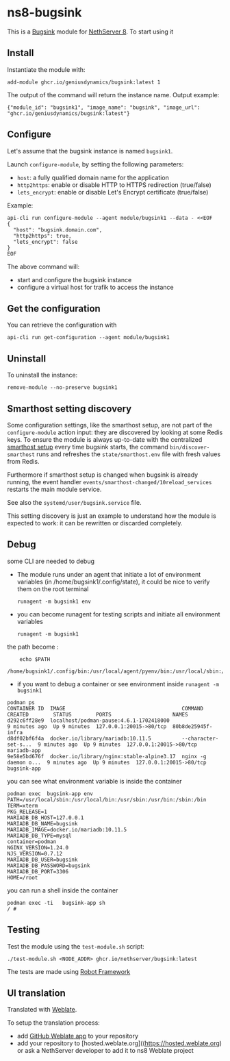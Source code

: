 # ns8-bugsink

This is a [Bugsink](https://github.com/bugsink/bugsink) module for [NethServer 8](https://github.com/NethServer/ns8-core).
To start using it



## Install

Instantiate the module with:

    add-module ghcr.io/geniusdynamics/bugsink:latest 1

The output of the command will return the instance name.
Output example:

    {"module_id": "bugsink1", "image_name": "bugsink", "image_url": "ghcr.io/geniusdynamics/bugsink:latest"}

## Configure

Let's assume that the bugsink instance is named `bugsink1`.

Launch `configure-module`, by setting the following parameters:
- `host`: a fully qualified domain name for the application
- `http2https`: enable or disable HTTP to HTTPS redirection (true/false)
- `lets_encrypt`: enable or disable Let's Encrypt certificate (true/false)


Example:

```
api-cli run configure-module --agent module/bugsink1 --data - <<EOF
{
  "host": "bugsink.domain.com",
  "http2https": true,
  "lets_encrypt": false
}
EOF
```

The above command will:
- start and configure the bugsink instance
- configure a virtual host for trafik to access the instance

## Get the configuration
You can retrieve the configuration with

```
api-cli run get-configuration --agent module/bugsink1
```

## Uninstall

To uninstall the instance:

    remove-module --no-preserve bugsink1

## Smarthost setting discovery

Some configuration settings, like the smarthost setup, are not part of the
`configure-module` action input: they are discovered by looking at some
Redis keys.  To ensure the module is always up-to-date with the
centralized [smarthost
setup](https://nethserver.github.io/ns8-core/core/smarthost/) every time
bugsink starts, the command `bin/discover-smarthost` runs and refreshes
the `state/smarthost.env` file with fresh values from Redis.

Furthermore if smarthost setup is changed when bugsink is already
running, the event handler `events/smarthost-changed/10reload_services`
restarts the main module service.

See also the `systemd/user/bugsink.service` file.

This setting discovery is just an example to understand how the module is
expected to work: it can be rewritten or discarded completely.

## Debug

some CLI are needed to debug

- The module runs under an agent that initiate a lot of environment variables (in /home/bugsink1/.config/state), it could be nice to verify them
on the root terminal

    `runagent -m bugsink1 env`

- you can become runagent for testing scripts and initiate all environment variables
  
    `runagent -m bugsink1`

 the path become : 
```
    echo $PATH
    /home/bugsink1/.config/bin:/usr/local/agent/pyenv/bin:/usr/local/sbin:/usr/local/bin:/usr/sbin:/usr/bin:/usr/
```

- if you want to debug a container or see environment inside
 `runagent -m bugsink1`
 ```
podman ps
CONTAINER ID  IMAGE                                      COMMAND               CREATED        STATUS        PORTS                    NAMES
d292c6ff28e9  localhost/podman-pause:4.6.1-1702418000                          9 minutes ago  Up 9 minutes  127.0.0.1:20015->80/tcp  80b8de25945f-infra
d8df02bf6f4a  docker.io/library/mariadb:10.11.5          --character-set-s...  9 minutes ago  Up 9 minutes  127.0.0.1:20015->80/tcp  mariadb-app
9e58e5bd676f  docker.io/library/nginx:stable-alpine3.17  nginx -g daemon o...  9 minutes ago  Up 9 minutes  127.0.0.1:20015->80/tcp  bugsink-app
```

you can see what environment variable is inside the container
```
podman exec  bugsink-app env
PATH=/usr/local/sbin:/usr/local/bin:/usr/sbin:/usr/bin:/sbin:/bin
TERM=xterm
PKG_RELEASE=1
MARIADB_DB_HOST=127.0.0.1
MARIADB_DB_NAME=bugsink
MARIADB_IMAGE=docker.io/mariadb:10.11.5
MARIADB_DB_TYPE=mysql
container=podman
NGINX_VERSION=1.24.0
NJS_VERSION=0.7.12
MARIADB_DB_USER=bugsink
MARIADB_DB_PASSWORD=bugsink
MARIADB_DB_PORT=3306
HOME=/root
```

you can run a shell inside the container

```
podman exec -ti   bugsink-app sh
/ # 
```
## Testing

Test the module using the `test-module.sh` script:


    ./test-module.sh <NODE_ADDR> ghcr.io/nethserver/bugsink:latest

The tests are made using [Robot Framework](https://robotframework.org/)

## UI translation

Translated with [Weblate](https://hosted.weblate.org/projects/ns8/).

To setup the translation process:

- add [GitHub Weblate app](https://docs.weblate.org/en/latest/admin/continuous.html#github-setup) to your repository
- add your repository to [hosted.weblate.org]((https://hosted.weblate.org) or ask a NethServer developer to add it to ns8 Weblate project
